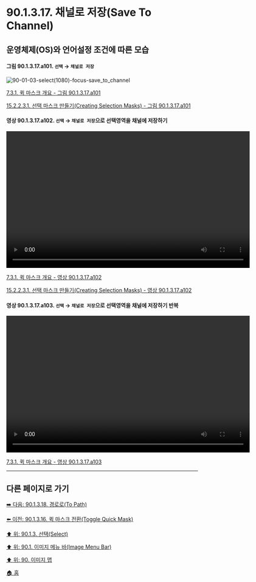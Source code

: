 # 90.1.3.17. 채널로 저장(Save To Channel)
## 운영체제(OS)와 언어설정 조건에 따른 모습

<a id="90-01-03-17-a101"></a>

#### 그림 90.1.3.17.a101. `선택` → `채널로 저장`
![90-01-03-select(1080)-focus-save_to_channel](https://github.com/wonder13662/gimp/assets/15767104/edec29a9-4f48-46d7-8295-72f059bdce3e)

[7.3.1. 퀵 마스크 개요 - 그림 90.1.3.17.a101](./07-03-01-overview.md#90-01-03-17-a101)

[15.2.2.3.1. 선택 마스크 만들기(Creating Selection Masks) - 그림 90.1.3.17.a101](./15-02-02-03-01-creating_selection_masks.md#90-01-03-17-a101)

<a id="90-01-03-17-a102"></a>

#### 영상 90.1.3.17.a102. `선택` → `채널로 저장`으로 선택영역을 채널에 저장하기
<video controls="controls" width="640" height="360"  src="https://github.com/wonder13662/gimp/assets/15767104/67209be1-b3f4-48c7-a2bb-265f963bcbb5"></video>

[7.3.1. 퀵 마스크 개요 - 영상 90.1.3.17.a102](./07-03-01-overview.md#90-01-03-17-a102)

[15.2.2.3.1. 선택 마스크 만들기(Creating Selection Masks) - 영상 90.1.3.17.a102](./15-02-02-03-01-creating_selection_masks.md#90-01-03-17-a102)

<a id="90-01-03-17-a103"></a>

#### 영상 90.1.3.17.a103. `선택` → `채널로 저장`으로 선택영역을 채널에 저장하기 반복
<video controls="controls" width="640" height="360"  src="https://github.com/wonder13662/gimp/assets/15767104/0f574c75-7c75-459c-9974-5a77c362605a"></video>

[7.3.1. 퀵 마스크 개요 - 영상 90.1.3.17.a103](./07-03-01-overview.md#90-01-03-17-a103)

***

## 다른 페이지로 가기

[➡️ 다음: 90.1.3.18. 경로로(To Path)](./90-01-03-18-to_path.md)

[⬅️ 이전: 90.1.3.16. 퀵 마스크 전환(Toggle Quick Mask)](./90-01-03-16-toggle_quick_mask.md)

[⬆️ 위: 90.1.3. 선택(Select)](./90-01-03-00-select.md)

[⬆️ 위: 90.1. 이미지 메뉴 바(Image Menu Bar)](./90-01-00-image-menu-bar.md)

[⬆️ 위: 90. 이미지 맵](./90-00-image-map.md)

[🏠 홈](./00-home.md)
